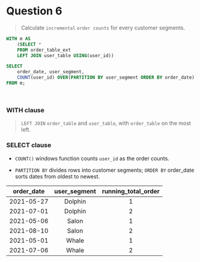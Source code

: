 # Question 6

> Calculate `incremental` `order counts` for every customer segments.

```sql
WITH m AS
	(SELECT *
	FROM order_table_ext
	LEFT JOIN user_table USING(user_id))

SELECT
	order_date, user_segment,
	COUNT(user_id) OVER(PARTITION BY user_segment ORDER BY order_date) AS running_total_orders
FROM m;
```
<br>

### WITH clause
> `LEFT JOIN` `order_table` and `user_table`, with `order_table` on the most left.

### SELECT clause
* `COUNT()` windows function counts `user_id` as the order counts.

* `PARTITION BY` divides rows into customer segments; `ORDER BY` order_date sorts dates from oldest to newest.

| order_date | user_segment | running_total_order |
| :---: | :---: | :---: |
| 2021-05-27 | Dolphin | 1 |
| 2021-07-01 | Dolphin | 2 |
| 2021-05-06 | Salon | 1 |
| 2021-08-10 | Salon | 2 |
| 2021-05-01 | Whale | 1 |
| 2021-07-06 | Whale | 2 |